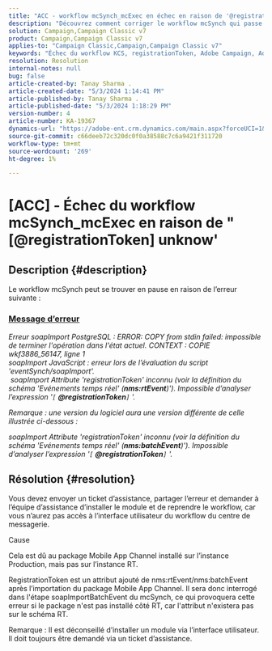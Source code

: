 ```yaml
---
title: "ACC - workflow mcSynch_mcExec en échec en raison de '@registrationToken unknow'"
description: "Découvrez comment corriger le workflow mcSynch qui passe en pause à cause d’une erreur lors de l’évaluation du script 'eventSynch/soapImport'."
solution: Campaign,Campaign Classic v7
product: Campaign,Campaign Classic v7
applies-to: "Campaign Classic,Campaign,Campaign Classic v7"
keywords: "Échec du workflow KCS, registrationToken, Adobe Campaign, Adobe Campaign Classic, ACC, mcSynch_mcExec, dépannage"
resolution: Resolution
internal-notes: null
bug: false
article-created-by: Tanay Sharma .
article-created-date: "5/3/2024 1:14:41 PM"
article-published-by: Tanay Sharma .
article-published-date: "5/3/2024 1:18:29 PM"
version-number: 4
article-number: KA-19367
dynamics-url: "https://adobe-ent.crm.dynamics.com/main.aspx?forceUCI=1&pagetype=entityrecord&etn=knowledgearticle&id=3ba19b17-4f09-ef11-9f8a-6045bd026dc7"
source-git-commit: c66deeb72c320dc0f0a38588c7c6a9421f311720
workflow-type: tm+mt
source-wordcount: '269'
ht-degree: 1%

---
```


# [ACC] - Échec du workflow mcSynch_mcExec en raison de &quot;[@registrationToken] unknow&#39;

## Description {#description}


Le workflow mcSynch peut se trouver en pause en raison de l’erreur suivante :



### <u>Message d’erreur</u>

*Erreur soapImport PostgreSQL : ERROR: COPY from stdin failed: impossible de terminer l&#39;opération dans l&#39;état actuel. CONTEXT : COPIE wkf3886_56147, ligne 1
<br>soapImport JavaScript : erreur lors de l’évaluation du script &#39;eventSynch/soapImport&#39;.
<br> soapImport Attribute &#39;registrationToken&#39; inconnu (voir la définition du schéma &#39;Evénements temps réel&#39; (<b>nms:rtEvent</b>)&#39;). Impossible d’analyser l’expression &#39;`[` <b>@registrationToken</b>`]` &#39;.*

*Remarque : une version du logiciel aura une version différente de celle illustrée ci-dessous :*

*soapImport Attribute &#39;registrationToken&#39; inconnu (voir la définition du schéma &#39;Evénements temps réel&#39; (<b>nms:batchEvent</b>)&#39;). Impossible d’analyser l’expression &#39;`[` <b>@registrationToken</b>`]` &#39;.*


## Résolution {#resolution}


Vous devez envoyer un ticket d’assistance, partager l’erreur et demander à l’équipe d’assistance d’installer le module et de reprendre le workflow, car vous n’aurez pas accès à l’interface utilisateur du workflow du centre de messagerie.



Cause

Cela est dû au package Mobile App Channel installé sur l’instance Production, mais pas sur l’instance RT.

RegistrationToken est un attribut ajouté de nms:rtEvent/nms:batchEvent après l’importation du package Mobile App Channel. Il sera donc interrogé dans l&#39;étape soapImportBatchEvent du mcSynch, ce qui provoquera cette erreur si le package n&#39;est pas installé côté RT, car l&#39;attribut n&#39;existera pas sur le schéma RT.



Remarque : Il est déconseillé d’installer un module via l’interface utilisateur. Il doit toujours être demandé via un ticket d’assistance.

